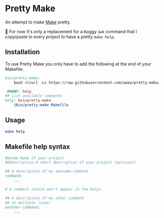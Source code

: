 # Pretty Make
An attempt to make [Make](https://www.gnu.org/software/make/) pretty.

🚧 For now it's only a replacement for a buggy `awk` command that I copy/paste in every project to have a pretty `make help`.

## Installation
To use Pretty Make you only have to add the following at the end of your Makefile:

```Makefile
bin/pretty-make:
	bash <(curl -Ls https://raw.githubusercontent.com/awea/pretty-make/master/scripts/install.sh)

.PHONY: help
## List available commands
help: bin/pretty-make
	@bin/pretty-make Makefile
```

## Usage
```bash
make help
```

## Makefile help syntax
```Makefile
#@name Name of your project
#@description A short description of your project (optional)

## A description of my awesome-command
command:
	...

# A comment (which won't appear in the help)

## A description of my other command
## on multiple lines!
another-command:
	...
```
